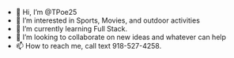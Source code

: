 - 👋 Hi, I’m @TPoe25
- 👀 I’m interested in Sports, Movies, and outdoor activities
- 🌱 I’m currently learning Full Stack.
- 💞️ I’m looking to collaborate on new ideas and whatever can help
- 📫 How to reach me, call text 918-527-4258.

<!---
TPoe25/TPoe25 is a ✨ special ✨ repository because its `README.md` (this file) appears on your GitHub profile.
You can click the Preview link to take a look at your changes.
